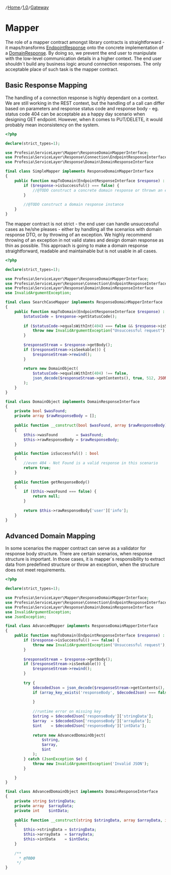 `/`[Home](/service-layer)`/`[1.0](/service-layer/docs/1.0)`/`[Gateway](07-mapper.html)

# Mapper

The role of a mapper contract amongst library contracts is straightforward - it maps/transforms
[EndpointResponse](../../src/Response/Connection/EndpointResponseInterface.php) onto the concrete
implementation of a [DomainResponse](../../src/Response/Domain/DomainResponseInterface.php).
By doing so, we prevent the end user to manipulate with the low-level communication details in
a higher context. The end user shouldn`t build any business logic around connection responses.
The only acceptable place of such task is the mapper contract.

## Basic Response Mapping

The handling of a connection response is highly dependant on a context. We are still working in the REST
context, but the handling of a call can differ based on parameters and response status code and response body -
eg. status code 404 can be acceptable as a happy day scenario when designing GET endpoint. However, when
it comes to PUT/DELETE, it would probably mean inconsistency on the system.

```php
<?php

declare(strict_types=1);

use Profesia\ServiceLayer\Mapper\ResponseDomainMapperInterface;
use Profesia\ServiceLayer\Response\Connection\EndpointResponseInterface
use Profesia\ServiceLayer\Response\Domain\DomainResponseInterface

final class SimpleMapper implements ResponseDomainMapperInterface
{
    public function mapToDomain(EndpointResponseInterface $response) : DomainResponseInterface {
        if ($response->isSuccessful() === false) {
            //@TODO construct a concrete domain response or thrown an exception
        }
        
        //@TODO construct a domain response instance
    }    
}
```

The mapper contract is not strict - the end user can handle unsuccessful cases as he/she pleases - either by
handling all the scenarios with domain response DTO, or by throwing of an exception.
We highly recommend throwing of an exception in not valid states and design domain response as thin as possible.
This approach is going to make a domain response straightforward, readable and maintainable but is not usable in all
cases.

```php
<?php

declare(strict_types=1);

use Profesia\ServiceLayer\Mapper\ResponseDomainMapperInterface;
use Profesia\ServiceLayer\Response\Connection\EndpointResponseInterface
use Profesia\ServiceLayer\Response\Domain\DomainResponseInterface
use InvalidArgumentException;

final class SearchCaseMapper implements ResponseDomainMapperInterface
{
    public function mapToDomain(EndpointResponseInterface $response) : DomainResponseInterface {
        $statusCode = $response->getStatusCode();
        
        if ($statusCode->equalsWithInt(404) === false && $response->isSuccessful() === false) {
            throw new InvalidArgumentException("Unsuccessful request");
        }
        
        $responseStream = $response->getBody();
        if ($responseStream->isSeekable()) {
            $responseStream->rewind();
        }
        
        return new DomainObject(
            $statusCode->equalsWithInt(404) !== false,
            json_decode($responseStream->getContents(), true, 512, JSON_THROW_ON_ERROR)
        );
    }    
}

final class DomainObject implements DomainResponseInterface
{
    private bool $wasFound;
    private array $rawResponseBody = [];
    
    public function __construct(bool $wasFound, array $rawResponseBody) 
    {
        $this->wasFound        = $wasFound;
        $this->rawResponseBody = $rawResponseBody;    
    }

    public function isSuccessful() : bool
    {
        //even 404 - Not Found is a valid response in this scenario
        return true;    
    }
    
    public function getResponseBody()
    {
        if ($this->wasFound === false) {
            return null;
        }
        
        return $this->rawResponseBody['user']['info'];
    }
}
```

## Advanced Domain Mapping

In some scenarios the mapper contract can serve as a validator for response body structure. There are
certain scenarios, when response structure is important. In those cases, it is mapper`s responsibility
to extract data from predefined structure or throw an exception, when the structure does not meet requirements.

```php
<?php

declare(strict_types=1);

use Profesia\ServiceLayer\Mapper\ResponseDomainMapperInterface;
use Profesia\ServiceLayer\Response\Connection\EndpointResponseInterface
use Profesia\ServiceLayer\Response\Domain\DomainResponseInterface
use InvalidArgumentException;
use JsonException;

final class AdvancedMapper implements ResponseDomainMapperInterface
{
    public function mapToDomain(EndpointResponseInterface $response) : DomainResponseInterface {
        if ($response->isSuccessful() === false) {
            throw new InvalidArgumentException('Unsuccessful request');
        }
        
        $responseStream = $response->getBody();
        if ($responseStream->isSeekable()) {
            $responseStream->rewind();
        }
        
        try {
            $decodedJson = json_decode($responseStream->getContents(), true, 512, JSON_THROW_ON_ERROR);
            if (array_key_exists('responseBody', $decodedJson) === false) {
                
            }
            
            //runtime error on missing key
            $string = $decodedJson['responseBody']['stringData'];
            $array  = $decodedJson['responseBody']['arrayData'];
            $int    = $decodedJson['responseBody']['intData'];
            
            return new AdvancedDomainObject(
                $string,
                $array,
                $int    
            );
        } catch (JsonException $e) {
            throw new InvalidArgumentException('Invalid JSON');    
        }

    }    
}

final class AdvancedDomainObject implements DomainResponseInterface
{
    private string $stringData;
    private array  $arrayData;
    private int    $intData;
    
    public function __construct(string $stringData, array $arrayData, int $intData)
    {
        $this->stringData = $stringData;
        $this->arrayData  = $arrayData;
        $this->intData    = $intData;
    }
    
    /**
      * @TODO  
     */
}
```
